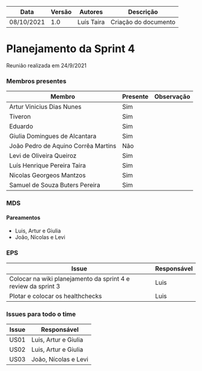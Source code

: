 | Data | Versão | Autores | Descrição |
|--|--|--|--|
| 08/10/2021 | 1.0 | Luís Taira | Criação do documento |

# Planejamento da Sprint 4
Reunião realizada em 24/9/2021

### Membros presentes
| Membro | Presente | Observação |
|--|--|--|
|Artur Vinicius Dias Nunes| Sim |  |
|Tiveron| Sim |  |
|Eduardo| Sim |  |
|Giulia Domingues de Alcantara| Sim |  |
|João Pedro de Aquino Corrêa Martins| Não |  |
|Levi de Oliveira Queiroz| Sim |  |
|Luís Henrique Pereira Taira| Sim |  |
|Nicolas Georgeos Mantzos| Sim |  |
|Samuel de Souza Buters Pereira| Sim |  |

### MDS


#### Pareamentos
* Luis, Artur e Giulia
* João, Nícolas e Levi

### EPS
| Issue | Responsável |
|--|--|
| Colocar na wiki planejamento da sprint 4 e review da sprint 3 | Luis |
| Plotar e colocar os healthchecks | Luis |

### Issues para todo o time
| Issue | Responsável |
|--|--|
|US01 | Luis, Artur e Giulia |
|US02 | Luis, Artur e Giulia |
|US03 | João, Nícolas e Levi |
